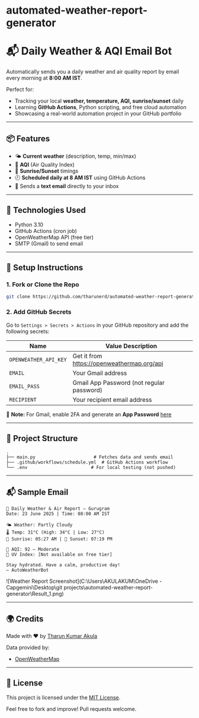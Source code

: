 # automated-weather-report-generator
# 📬 Daily Weather & AQI Email Bot

Automatically sends you a daily weather and air quality report by email every morning at **8:00 AM IST**.

Perfect for:
- Tracking your local **weather, temperature, AQI, sunrise/sunset** daily
- Learning **GitHub Actions**, Python scripting, and free cloud automation
- Showcasing a real-world automation project in your GitHub portfolio

---

## 📦 Features
- 🌤 **Current weather** (description, temp, min/max)
- 💨 **AQI** (Air Quality Index)
- 🌅 **Sunrise/Sunset** timings
- 🕗 **Scheduled daily at 8 AM IST** using GitHub Actions
- 📧 Sends a **text email** directly to your inbox

---

## 🧰 Technologies Used
- Python 3.10
- GitHub Actions (cron job)
- OpenWeatherMap API (free tier)
- SMTP (Gmail) to send email

---

## 🔧 Setup Instructions

### 1. Fork or Clone the Repo
```bash
git clone https://github.com/tharunerd/automated-weather-report-generator.git
```

### 2. Add GitHub Secrets
Go to `Settings > Secrets > Actions` in your GitHub repository and add the following secrets:

| Name                | Value Description                    |
|---------------------|--------------------------------------|
| `OPENWEATHER_API_KEY` | Get it from https://openweathermap.org/api |
| `EMAIL`              | Your Gmail address                  |
| `EMAIL_PASS`         | Gmail App Password (not regular password) |
| `RECIPIENT`          | Your recipient email address        |

📌 **Note:** For Gmail, enable 2FA and generate an **App Password** [here](https://myaccount.google.com/apppasswords)

---

## 📁 Project Structure
```text
.
├── main.py                      # Fetches data and sends email
├── .github/workflows/schedule.yml  # GitHub Actions workflow
└── .env                        # For local testing (not pushed)
```

---

## 📬 Sample Email
```
📍 Daily Weather & Air Report – Gurugram
Date: 23 June 2025 | Time: 08:00 AM IST

🌤 Weather: Partly Cloudy
🌡 Temp: 31°C (High: 34°C | Low: 27°C)
🌅 Sunrise: 05:27 AM | 🌇 Sunset: 07:19 PM

💨 AQI: 92 – Moderate
🔆 UV Index: [Not available on free tier]

Stay hydrated. Have a calm, productive day!
– AutoWeatherBot
```

![Weather Report Screenshot](C:\Users\AKULAKUM\OneDrive - Capgemini\Desktop\git projects\automated-weather-report-generator\Result_1.png)

---

## 🌍 Credits
Made with ❤️ by [Tharun Kumar Akula](https://github.com/tharunerd)

Data provided by:
- [OpenWeatherMap](https://openweathermap.org/)

---

## 📌 License
This project is licensed under the [MIT License](LICENSE).

Feel free to fork and improve! Pull requests welcome.

